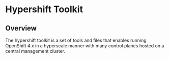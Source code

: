 # Hypershift Toolkit

## Overview
The hypershift toolkit is a set of tools and files that enables running OpenShift 4.x in a hyperscale manner with many control planes hosted on a central management cluster.
